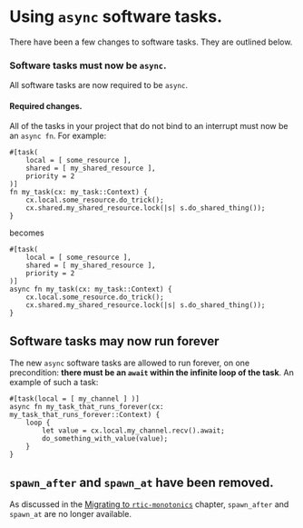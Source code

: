 # Using `async` software tasks.

There have been a few changes to software tasks. They are outlined below.

### Software tasks must now be `async`.

All software tasks are now required to be `async`.

#### Required changes.

All of the tasks in your project that do not bind to an interrupt must now be an `async fn`. For example:

``` rust,noplayground
#[task(
    local = [ some_resource ],
    shared = [ my_shared_resource ],
    priority = 2
)]
fn my_task(cx: my_task::Context) {
    cx.local.some_resource.do_trick();
    cx.shared.my_shared_resource.lock(|s| s.do_shared_thing());
}
```

becomes

``` rust,noplayground
#[task(
    local = [ some_resource ],
    shared = [ my_shared_resource ],
    priority = 2
)]
async fn my_task(cx: my_task::Context) {
    cx.local.some_resource.do_trick();
    cx.shared.my_shared_resource.lock(|s| s.do_shared_thing());
}
```

## Software tasks may now run forever

The new `async` software tasks are allowed to run forever, on one precondition: **there must be an `await` within the infinite loop of the task**. An example of such a task:

``` rust,noplayground
#[task(local = [ my_channel ] )]
async fn my_task_that_runs_forever(cx: my_task_that_runs_forever::Context) {
    loop {
        let value = cx.local.my_channel.recv().await;
        do_something_with_value(value);
    }
}
```

## `spawn_after` and `spawn_at` have been removed.

As discussed in the [Migrating to `rtic-monotonics`](./monotonics.md) chapter, `spawn_after` and `spawn_at` are no longer available.